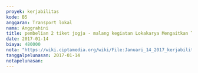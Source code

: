 ```yaml
---
proyek: kerjabilitas
kode: B5
anggaran: Transport lokal
nama: Anggrahini
title: pembelian 2 tiket jogja - malang kegiatan Lokakarya Mengaitkan Tujuan SDG dengan inisiatif lokal a.n Ndaru PP dan Anggrahini
date: 2017-01-14
biaya: 480000
nota: "https://wiki.ciptamedia.org/wiki/File:Januari_14_2017_kerjabilitas_B5_tiket_jogja_malang_anggrahini.JPG"
tanggalpelunasan: 2017-01-14
notapelunasan:
---
```

